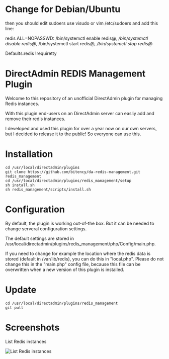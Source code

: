 # Change for Debian/Ubuntu

then you should edit sudoers use visudo or vim /etc/sudoers and add this line:


redis ALL=NOPASSWD: /bin/systemctl enable redis@*, /bin/systemctl disable redis@*, /bin/systemctl start redis@*, /bin/systemctl stop redis@*

Defaults:redis !requiretty





# DirectAdmin REDIS Management Plugin
Welcome to this repository of an unofficial DirectAdmin plugin for managing Redis instances. 

With this plugin end-users on an DirectAdmin server can easliy add and remove their redis instances.

I developed and used this plugin for over a year now on our own servers, but I decided to release it to the public! So everyone can use this.


# Installation

```
cd /usr/local/directadmin/plugins
git clone https://github.com/bitency/da-redis-management.git redis_management
cd /usr/local/directadmin/plugins/redis_management/setup
sh install.sh
sh redis_management/scripts/install.sh
```





# Configuration
By default, the plugin is working out-of-the box. But it can be needed to change serveral configuration settings.

The default settings are stored in /usr/local/directadmin/plugins/redis_management/php/Config/main.php.

If you need to change for example the location where the redis data is stored (default in /var/lib/redis), you can do this in "local.php". Please do not change this in the "main.php" config file, because this file can be overwritten when a new version of this plugin is installed.

# Update
```
cd /usr/local/directadmin/plugins/redis_management
git pull
```

# Screenshots
List Redis instances

![List Redis instances](https://raw.githubusercontent.com/bitency/da-redis-management/master/screenshots/list.png)
